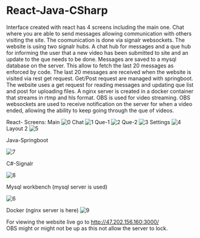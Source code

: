 # React-Java-CSharp

Interface created with react has 4 screens including the main one. Chat where you are able to send messages allowing communication with others visiting the site. The coomunication is done via signalr websockets. The website is using two signalr hubs. A chat hub for messages and a que hub for informing the user that a new video has been submitted to site and an update to the que needs to be done. Messages are saved to a mysql database on the server. This allow to fetch the last 20 messages as enforced by code. The last 20 messages are received when the website is visited via rest get request. Get/Post request are managed with springboot. The website uses a get request for reading messages and updating que list and post for uploading files. A nginx server is created in a docker container that streams in rtmp and hls format. OBS is used for video streaming. OBS websockets are used to receive notification on the server for when a video ended, allowing the ability to keep going through the que of videos.

React-
Screens:
Main
![0](https://user-images.githubusercontent.com/83076267/219884985-2d82fd08-e2c8-4c4e-910e-2e604b75cfa3.png)
Chat
![1](https://user-images.githubusercontent.com/83076267/219884940-c99b27a8-6db6-4dde-9039-8842fca12406.png)
Que-1
![2](https://user-images.githubusercontent.com/83076267/219885015-20e4c31e-55db-434f-8fcd-5cb8ee9847c6.png)
Que-2
![3](https://user-images.githubusercontent.com/83076267/219885016-6aec8c3f-7097-4fbf-b98d-d6a76ca57590.png)
Settings
![4](https://user-images.githubusercontent.com/83076267/219885019-014ad092-8ac9-4ae0-afa6-5ac968e9c263.png)
Layout 2
![5](https://user-images.githubusercontent.com/83076267/219885025-ad1c776d-a6bc-4bfa-b6b4-1d7b49ee2eb8.png)

Java-Springboot

![7](https://user-images.githubusercontent.com/83076267/219888156-593ac256-a400-46af-a6b7-652af8d240b7.png)

C#-Signalr

![8](https://user-images.githubusercontent.com/83076267/219887754-b4070348-c520-4630-a262-7b9e12b60277.png)

Mysql workbench (mysql server is used)

![6](https://user-images.githubusercontent.com/83076267/219888377-3e2acfc8-4cc9-46e5-843a-75ce968053d6.png)

Docker (nginx server is here)
![9](https://user-images.githubusercontent.com/83076267/219888505-b6d78db1-f0d0-4318-84d3-4655d07a5522.png)


For viewing the website live go to http://47.202.156.160:3000/  
OBS might or might not be up as this not allow the server to lock.
